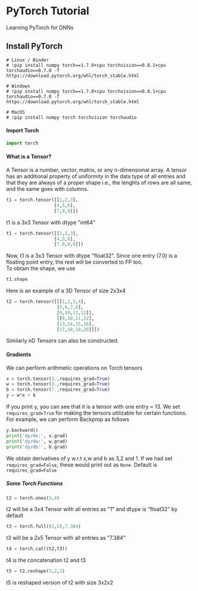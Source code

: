 # PyTorch Tutorial
Learning PyTorch for DNNs
## Install PyTorch
````
# Linux / Binder
# !pip install numpy torch==1.7.0+cpu torchvision==0.8.1+cpu torchaudio==0.7.0 -f https://download.pytorch.org/whl/torch_stable.html

# Windows
# !pip install numpy torch==1.7.0+cpu torchvision==0.8.1+cpu torchaudio==0.7.0 -f https://download.pytorch.org/whl/torch_stable.html

# MacOS
# !pip install numpy torch torchvision torchaudio

````

#### Import Torch
````python
import torch
````
#### What is a Tensor?
A Tensor is a number, vector, matrix, or any n-dimensional array. A tensor has an additional property of uniformity in the data type of all entries and that they are always of a proper shape i.e., the lenghts of rows are all same, and the same goes with columns.        
````python
t1 = torch.tensor([[1,2,3],
                  [4,5,6],
                  [7,8,9]])
````
t1 is a 3x3 Tensor with dtype "int64" 
````python
t1 = torch.tensor([[1,2,3],
                  [4,5,6],
                  [7.0,8,9]])
````
Now, t1 is a 3x3 Tensor with dtype "float32". Since one entry (7.0) is a floating point entry, the rest will be converted to FP too.             
To obtain the shape, we use
````python
t1.shape
````
Here is an example of a 3D Tensor of size 2x3x4
````python
t2 = torch.tensor([[[1,2,3,4],
                   [5,6,7,8],
                   [9,10,11,12]],
                   [[9,10,11,12],
                   [13,14,15,16],
                   [17,18,19,20]]])
````
Similarly nD Tensors can also be constructed.         
#### Gradients
We can perform arithmetic operations on Torch tensors
````python
x = torch.tensor(2.,requires_grad=True)
w = torch.tensor(3.,requires_grad=True)
b = torch.tensor(7.,requires_grad=True)
y = w*x + b
````
If you print y, you can see that it is a tensor with one entry = 13. We set ````requires_grad=True```` for making the tensors utilizable for certain functions. For example, we can perform Backprop as follows       
````python
y.backward()
print('dy/dx:', x.grad)
print('dy/dw:', w.grad)
print('dy/db:', b.grad)
````
We obtain derivatives of y w.r.t x,w and b as 3,2 and 1. If we had set ````requires_grad=False````, these would print out as ````None````. Default is ````requires_grad=False````     
##### Some Torch Functions
````python
t2 = torch.ones(3,4)
````
t2 will be a 3x4 Tensor with all entries as "1" and dtype is "float32" by default
````python
t3 = torch.full((2,5),7.384)
````
t3 will be a 2x5 Tensor with all entries as "7.384"
````python
t4 = torch.cat((t2,t3))
````
t4 is the concatenation t2 and t3
````python
t5 = t2.reshape(3,2,2)
````
t5 is reshaped version of t2 with size 3x2x2

